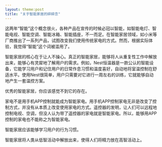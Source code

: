 ```yaml
---
layout: theme:post
title: "关于智能家居的碎碎念"
---
```


这两年“智能”这个概念很火，各种产品在宣传的时候必冠以智能，如智能电灯、智能电视、智能空调、智能冰箱、智能插座，不一而足。在智能家居领域，如小米等厂商推出了一系列产品，试图改变我们使用传统家电的方式。然而，根据实际体验，我觉得“智能”这个词被滥用了。

智能家居的核心在于让人不操心。真正的智能家居，能够将人从重复性工作中解放出来，能够心有灵犀地了解用户的需求。例如，Nest恒温器是一款公认的智能设备，它能学习用户和记住用户的日常作息习惯和温度喜好，自动地将室温控制在舒适水平。使用Nest很简单，用户只需要对它进行一周左右的训练，它就能够自动地产生一套温控方案。

优秀的智能家居，你应该感觉不到它的存在。

家电不是用手机APP控制就能成为智能家电。用手机APP控制家电无非是改变了控制方式，并没有从本质上改变使用家电的方式。遥控器的发明，让人们可以远程地控制电视、空调，但没人认为带了遥控器的家电就是智能家电。所以，能够用APP控制的家电也不能称之为智能家电。

智能家居应该能够学习用户的行为习惯。

智能家居将人类从低智活动中解放出来，使得人们将精力放在高智活动上。
